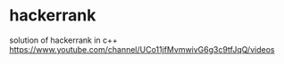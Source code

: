 # hackerrank
solution of hackerrank in c++
https://www.youtube.com/channel/UCo11jfMvmwivG6g3c9tfJqQ/videos

